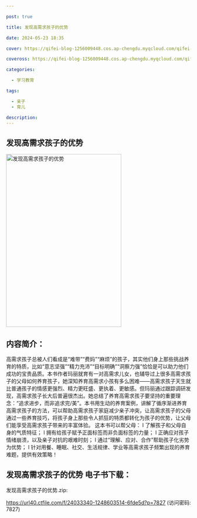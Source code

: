 ```yaml
---

post: true

title: 发现高需求孩子的优势

date: 2024-05-23 18:35

cover: https://qifei-blog-1256009448.cos.ap-chengdu.myqcloud.com/qifei-blog/663d6ea80ea9cb1403cab6af.jpg

coveross: https://qifei-blog-1256009448.cos.ap-chengdu.myqcloud.com/qifei-blog/663d6ea80ea9cb1403cab6af.jpg

categories:

  - 学习教育

tags:

  - 亲子
  - 育儿

description:
---
```


## 发现高需求孩子的优势
<img alt="发现高需求孩子的优势 " class="aligncenter loading" data-was-processed="true" decoding="async" fetchpriority="high" height="471" src="https://qifei-blog-1256009448.cos.ap-chengdu.myqcloud.com/qifei-blog/663d6ea80ea9cb1403cab6af.jpg " style="cursor: zoom-in;" width="314"/>

## 内容简介：

高需求孩子总被人们看成是“难带”“费妈”“麻烦”的孩子，其实他们身上那些挑战养育的特质，比如“意志坚强”“精力充沛”“目标明确”“洞察力强”恰恰是可以助力他们成功的宝贵品质。本书作者玛丽就育有一对高需求儿女，也辅导过上很多高需求孩子的父母如何养育孩子，她深知养育高需求小孩有多么困难——高需求孩子天生就比普通孩子的情感更强烈、精力更旺盛、更执着、更敏感。但玛丽通过跟踪调研发现，高需求孩子长大后普遍很杰出。她总结了养育高需求孩子要坚持的重要理念：“追求进步，而非追求完/美”。本书用生动的养育案例，讲解了循序渐进养育高需求孩子的方法，可以帮助高需求孩子家庭减少亲子冲突，让高需求孩子的父母通过一些养育技巧，将孩子身上那些令人抓狂的特质都转化为孩子的优势，让父母们能享受高需求孩子带来的丰富体验。 这本书可以帮父母： l 了解孩子和父母自身的气质特征； l 拥有给孩子赋予正面标签而非负面标签的力量； l 正确应对孩子情绪崩溃，以及亲子对抗的艰难时刻； l 通过“理解、应对、合作”帮助孩子化劣势为优势； l 针对用餐、睡眠、社交、生活规律、学业等高需求孩子频繁出现的养育难题，提供有效策略！

## 发现高需求孩子的优势 电子书下载：
发现高需求孩子的优势.zip: 

https://url40.ctfile.com/f/24033340-1248603514-6fde5d?p=7827 (访问密码: 7827)
